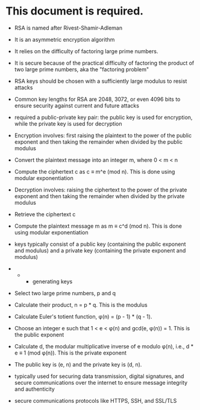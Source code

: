 # This document is required.
- RSA is named after Rivest-Shamir-Adleman
- It is an asymmetric encryption algorithm
- It relies on the difficulty of factoring large prime numbers.
- It is secure because of the practical difficulty of factoring the product of two large prime numbers, aka the "factoring problem"

- RSA keys should be chosen with a sufficiently large modulus to resist attacks
- Common key lengths for RSA are 2048, 3072, or even 4096 bits to ensure security against current and future attacks

- required a public-private key pair: the public key is used for encryption, while the private key is used for decryption
- Encryption involves: first raising the plaintext to the power of the public exponent and then taking the remainder when divided by the public modulus

- Convert the plaintext message into an integer m, where 0 < m < n
- Compute the ciphertext c as c ≡ m^e (mod n). This is done using modular exponentiation

- Decryption involves: raising the ciphertext to the power of the private exponent and then taking the remainder when divided by the private modulus

- Retrieve the ciphertext c
- Compute the plaintext message m as m ≡ c^d (mod n). This is done using modular exponentiation

- keys typically consist of a public key (containing the public exponent and modulus) and a private key (containing the private exponent and modulus)

- - - generating keys
- Select two large prime numbers, p and q
- Calculate their product, n = p * q. This is the modulus
- Calculate Euler's totient function, φ(n) = (p - 1) * (q - 1).
- Choose an integer e such that 1 < e < φ(n) and gcd(e, φ(n)) = 1. This is the public exponent
- Calculate d, the modular multiplicative inverse of e modulo φ(n), i.e., d * e ≡ 1 (mod φ(n)). This is the private exponent
- The public key is (e, n) and the private key is (d, n).

- typically used for securing data transmission, digital signatures, and secure communications over the internet to ensure message integrity and authenticity
- secure communications protocols like HTTPS, SSH, and SSL/TLS
